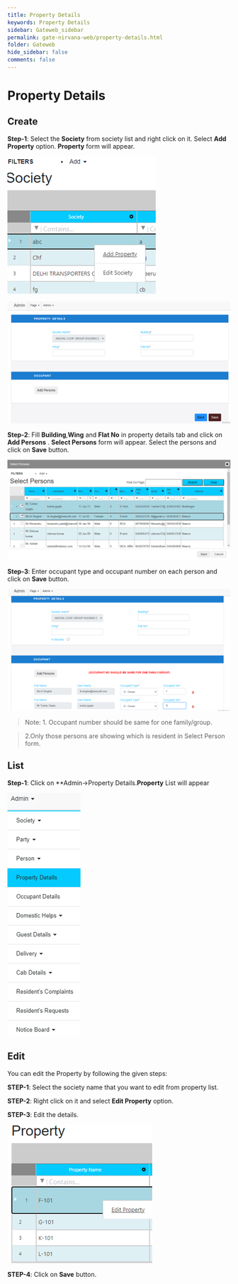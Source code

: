 ```yaml
---
title: Property Details
keywords: Property Details
sidebar: Gateweb_sidebar
permalink: gate-nirvana-web/property-details.html
folder: Gateweb
hide_sidebar: false
comments: false
---
```


# Property Details

## Create

**Step-1**: Select the **Society** from society list and right click on it. Select **Add Property** option. **Property** form will appear.

![](/images/APropertyCreateSelectMenuweb.png)

![](/images/APropertyCreateSelectForm.png)


**Step-2**: Fill **Building**,**Wing** and **Flat No** in property details tab and click on **Add Persons** . **Select Persons** form will appear. Select the persons and click on **Save** button.

![](/images/APropertyCreateSelectFormweb.png)


**Step-3**: Enter occupant type and occupant number on each person and click on **Save** button.

![](/images/APropertyCreateSelectForm2.png)

>Note: 1. Occupant number should be same for one family/group.

>2.Only those persons are showing which is resident in Select Person form.


## List


**Step-1**:  Click on **Admin->Property Details.**Property** List will appear

![](/images/APropertyListweb.png)



## Edit


You can edit the Property by following the given steps:

**STEP-1**: Select the society name that you want to edit from property list.

**STEP-2**: Right click on it and select **Edit Property** option.                      
                                   
**STEP-3**: Edit the details.


![](/images/APropertyEditweb.png)


**STEP-4**: Click on **Save** button.
